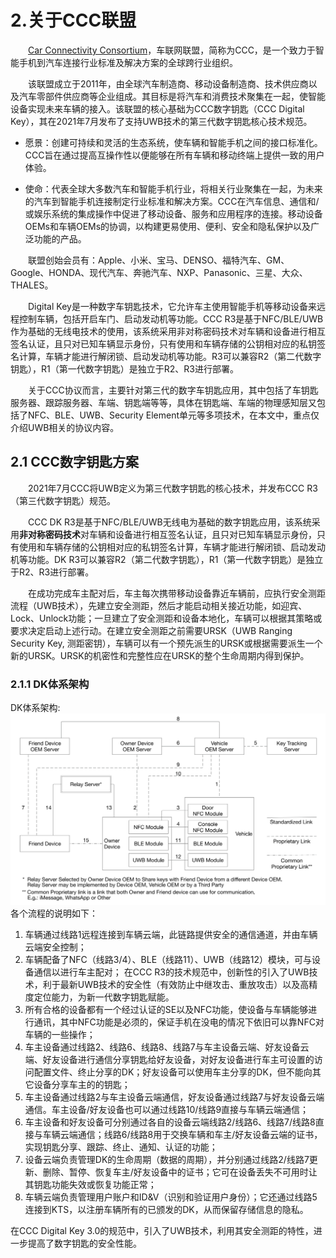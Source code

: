 # 2.关于CCC联盟

&emsp;&emsp;[Car Connectivity Consortium](https://carconnectivity.org/)，车联网联盟，简称为CCC，是一个致力于智能手机到汽车连接行业标准及解决方案的全球跨行业组织。

&emsp;&emsp;该联盟成立于2011年，由全球汽车制造商、移动设备制造商、技术供应商以及汽车零部件供应商等企业组成。其目标是将汽车和消费技术聚集在一起，使智能设备实现未来车辆的接入。该联盟的核心基础为CCC数字钥匙（CCC Digital Key），其在2021年7月发布了支持UWB技术的第三代数字钥匙核心技术规范。

 - 愿景：创建可持续和灵活的生态系统，使车辆和智能手机之间的接口标准化。CCC旨在通过提高互操作性以便能够在所有车辆和移动终端上提供一致的用户体验。

 - 使命：代表全球大多数汽车和智能手机行业，将相关行业聚集在一起，为未来的汽车到智能手机连接制定行业标准和解决方案。CCC在汽车信息、通信和/或娱乐系统的集成操作中促进了移动设备、服务和应用程序的连接。移动设备OEMs和车辆OEMs的协调，以构建更易使用、便利、安全和隐私保护以及广泛功能的产品。

&emsp;&emsp;联盟创始会员有：Apple、小米、宝马、DENSO、福特汽车、GM、Google、HONDA、现代汽车、奔驰汽车、NXP、Panasonic、三星、大众、THALES。

&emsp;&emsp;Digital Key是一种数字车钥匙技术，它允许车主使用智能手机等移动设备来远程控制车辆，包括开启车门、启动发动机等功能。CCC R3是基于NFC/BLE/UWB作为基础的无线电技术的使用，该系统采用非对称密码技术对车辆和设备进行相互签名认证，且只对已知车辆显示身份，只有使用和车辆存储的公钥相对应的私钥签名计算，车辆才能进行解闭锁、启动发动机等功能。R3可以兼容R2（第二代数字钥匙），R1（第一代数字钥匙）是独立于R2、R3进行部署。

&emsp;&emsp;关于CCC协议而言，主要针对第三代的数字车钥匙应用，其中包括了车钥匙服务器、跟踪服务器、车端、钥匙端等等，具体在钥匙端、车端的物理感知层又包括了NFC、BLE、UWB、Security Element单元等多项技术，在本文中，重点仅介绍UWB相关的协议内容。


## 2.1 CCC数字钥匙方案

&emsp;&emsp;2021年7月CCC将UWB定义为第三代数字钥匙的核心技术，并发布CCC R3（第三代数字钥匙）规范。

&emsp;&emsp;CCC DK R3是基于NFC/BLE/UWB无线电为基础的数字钥匙应用，该系统采用**非对称密码技术**对车辆和设备进行相互签名认证，且只对已知车辆显示身份，只有使用和车辆存储的公钥相对应的私钥签名计算，车辆才能进行解闭锁、启动发动机等功能。DK R3可以兼容R2（第二代数字钥匙），R1（第一代数字钥匙）是独立于R2、R3进行部署。

&emsp;&emsp;在成功完成车主配对后，车主每次携带移动设备靠近车辆前，应执行安全测距流程（UWB技术），先建立安全测距，然后才能启动相关接近功能，如迎宾、Lock、Unlock功能；一旦建立了安全测距和设备本地化，车辆可以根据其策略或要求决定启动上述行动。在建立安全测距之前需要URSK（UWB Ranging Security Key, 测距密钥），车辆可以有一个预先派生的URSK或根据需要派生一个新的URSK。URSK的机密性和完整性应在URSK的整个生命周期内得到保护。


### 2.1.1 DK体系架构
DK体系架构:
![DK架构](fig/fig_ccc_arch.png)
各个流程的说明如下：
1. 车辆通过线路1远程连接到车辆云端，此链路提供安全的通信通道，并由车辆云端安全控制； 
2. 车辆配备了NFC（线路3/4）、BLE（线路11）、UWB（线路12）模块，可与设备通信以进行车主配对； 在CCC R3的技术规范中，创新性的引入了UWB技术，利于最新UWB技术的安全性（有效防止中继攻击、重放攻击）以及高精度定位能力，为新一代数字钥匙赋能。
3. 所有合格的设备都有一个经过认证的SE以及NFC功能，使设备与车辆能够进行通讯，其中NFC功能是必须的，保证手机在没电的情况下依旧可以靠NFC对车辆的一些操作； 
4. 车主设备通过线路2、线路6、线路8、线路7与车主设备云端、好友设备云端、好友设备进行通信分享钥匙给好友设备，对好友设备进行车主可设置的访问配置文件、终止分享的DK；好友设备可以使用车主分享的DK，但不能向其它设备分享车主的的钥匙； 
5. 车主设备通过线路2与车主设备云端通信，好友设备通过线路7与好友设备云端通信。车主设备/好友设备也可以通过线路10/线路9直接与车辆云端通信； 
6. 车主设备和好友设备可分别通过各自的设备云端线路2/线路6、线路7/线路8直接与车辆云端通信；线路6/线路8用于交换车辆和车主/好友设备云端的证书，实现钥匙分享、跟踪、终止、通知、认证的功能； 
7. 设备云端负责管理DK的生命周期（数据的周期），并分别通过线路2/线路7更新、删除、暂停、恢复车主/好友设备中的证书；它可在设备丢失不可用时让其钥匙功能失效或恢复功能正常； 
8. 车辆云端负责管理用户账户和ID&V（识别和验证用户身份）；它还通过线路5连接到KTS，以注册车辆所有的已颁发的DK，从而保留存储信息的隐私。

在CCC Digital Key 3.0的规范中，引入了UWB技术，利用其安全测距的特性，进一步提高了数字钥匙的安全性能。